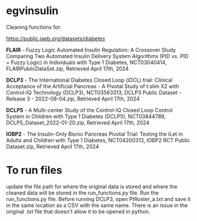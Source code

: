 # egvinsulin
Cleaning functions for:

https://public.jaeb.org/datasets/diabetes

**FLAIR** - Fuzzy Logic Automated Insulin Regulation: A Crossover Study Comparing Two Automated Insulin Delivery System Algorithms (PID vs. PID + Fuzzy Logic) in Individuals with Type 1 Diabetes, NCT03040414, FLAIRPublicDataSet.zip, Retrieved April 17th, 2024 

**DCLP3** - The International Diabetes Closed Loop (iDCL) trial: Clinical Acceptance of the Artificial Pancreas - A Pivotal Study of t:slim X2 with Control-IQ Technology (DCLP3),	NCT03563313, DCLP3 Public Dataset - Release 3 - 2022-08-04.zip, Retrieved April 17th, 2024

**DCLP5** - A Multi-center Study of the Control-IQ Closed Loop Control System in Children with Type 1 Diabetes (DCLP5),	NCT03844789, DCLP5_Dataset_2022-01-20.zip, Retrieved April 17th, 2024

**IOBP2** - The Insulin-Only Bionic Pancreas Pivotal Trial: Testing the iLet in Adults and Children with Type 1 Diabetes,	NCT04200313, IOBP2 RCT Public Dataset.zip, Retrieved April 17th, 2024

# To run files
update the file path for where the original data is stored and where the cleaned data will be stored in the run_functions.py file.
Run the run_functions.py file.
Before running DCLP3, open PtRoster_a.txt and save it in the same location as a CSV with the same name. There is an issue in the original .txt file that doesn't allow it to be opened in python.
